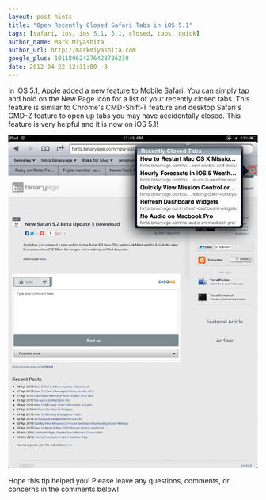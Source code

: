 ```yaml
---
layout: post-hints
title: "Open Recently Closed Safari Tabs in iOS 5.1"
tags: [safari, ios, ios 5.1, 5.1, closed, tabs, quick]
author_name: Mark Miyashita
author_url: http://markmiyashita.com
google_plus: 101180624276428786239
date: 2012-04-22 12:31:00 -8
---
```


In iOS 5.1, Apple added a new feature to Mobile Safari. You can simply tap and hold on the New Page icon for a list of your recently closed tabs. This feature is similar to Chrome's CMD-Shift-T feature and desktop Safari's CMD-Z feature to open up tabs you may have accidentally closed. This feature is very helpful and it is now on iOS 5.1!

<img class="clear blog-image full-border" src="/images/safari_recent.png" title="Recent Pages in Safari">

Hope this tip helped you! Please leave any questions, comments, or concerns in the comments below!
